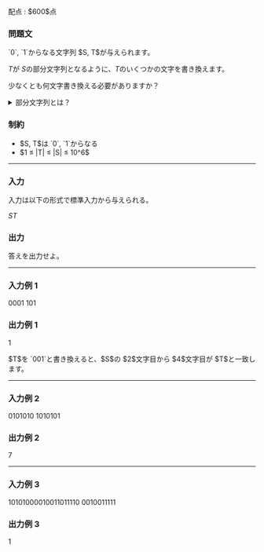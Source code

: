 
<div>

<span>

<span>

<p>
配点 : $600$点
</p>

<div>

<section>

### **問題文**

<p>
`0`, `1`からなる文字列 $S, T$が与えられます。

$T$が $S$の部分文字列となるように、$T$のいくつかの文字を書き換えます。

少なくとも何文字書き換える必要がありますか？
</p>

<details>

<summary>
部分文字列とは？
</summary>
$S$のある連続した部分を取り出してできる文字列が $T$と一致するとき、$T$は $S$の部分文字列であるといいます。
例えば、`000`は `10001`の部分文字列ですが、`11`は `10001`の部分文字列ではありません。


</details>

</section>

</div>

<div>

<section>

### **制約**

<ul>

<li>
$S, T$は `0`, `1`からなる
</li>

<li>
$1 ≤ |T| ≤ |S| ≤ 10^6$
</li>

</ul>

</section>

</div>

---

<div>

<div>

<section>

### **入力**

<p>
入力は以下の形式で標準入力から与えられる。
</p>

<div>

$S$$T$
</div>

</section>

</div>

<div>

<section>

### **出力**

<p>
答えを出力せよ。
</p>

</section>

</div>

</div>

---

<div>

<section>

### **入力例 1**

<div>

0001
101

</div>

</section>

</div>

<div>

<section>

### **出力例 1**

<div>

1

</div>

<p>
$T$を `001`と書き換えると、$S$の $2$文字目から $4$文字目が $T$と一致します。
</p>

</section>

</div>

---

<div>

<section>

### **入力例 2**

<div>

0101010
1010101

</div>

</section>

</div>

<div>

<section>

### **出力例 2**

<div>

7

</div>

</section>

</div>

---

<div>

<section>

### **入力例 3**

<div>

10101000010011011110
0010011111

</div>

</section>

</div>

<div>

<section>

### **出力例 3**

<div>

1

</div>

</section>

</div>

</span>

</span>

</div>

